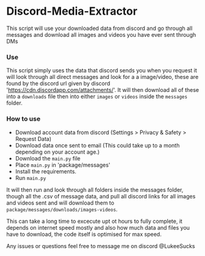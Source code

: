 # Discord-Media-Extractor
This script will use your downloaded data from discord and go through all messages and download all images and videos you have ever sent through DMs

### Use
This script simply uses the data that discord sends you when you request it will look through all direct messages and look for a a image/video, these are found by the discord url given by discord 'https://cdn.discordapp.com/attachments/'. It will then download all of these into a `downloads` file then into either `images` or `videos` inside the `messages` folder.

### How to use
- Download account data from discord (Settings > Privacy & Safety > Request Data)
- Download data once sent to email (This could take up to a month depending on your account age.)
- Download the `main.py` file
- Place `main.py` in 'package/messages'
- Install the requirements.
- Run `main.py`

It will then run and look through all folders inside the messages folder, though all the .csv of message data, and pull all discord links for all images and videos sent and will download them to `package/messages/downloads/images-videos`. 

This can take a long time to excecute upt ot hours to fully complete, it depends on internet speed mostly and also how much data and files you have to download, the code itself is optimised for max speed.

Any issues or questions feel free to message me on discord @LukeeSucks
